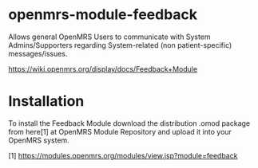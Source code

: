 openmrs-module-feedback
=======================

Allows general OpenMRS Users to communicate with System Admins/Supporters regarding System-related (non patient-specific) messages/issues.

https://wiki.openmrs.org/display/docs/Feedback+Module

Installation
============

To install the Feedback Module download the distribution .omod package from here[1] at OpenMRS Module Repository and upload it into your OpenMRS system.

[1] https://modules.openmrs.org/modules/view.jsp?module=feedback
